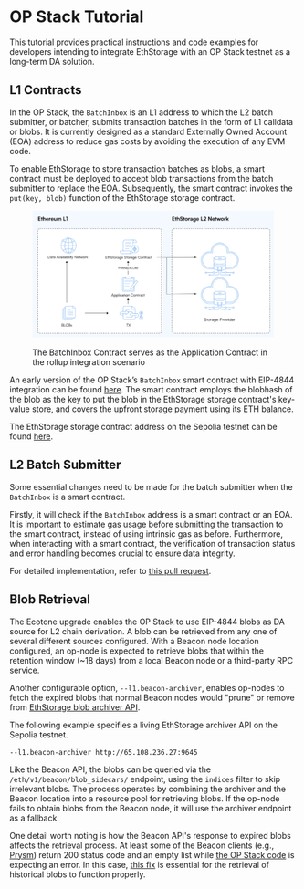 # OP Stack Tutorial

This tutorial provides practical instructions and code examples for developers intending to integrate EthStorage with an OP Stack testnet as a long-term DA solution.

## L1 Contracts

In the OP Stack, the `BatchInbox` is an L1 address to which the L2 batch submitter, or batcher, submits transaction batches in the form of L1 calldata or blobs. It is currently designed as a standard Externally Owned Account (EOA) address to reduce gas costs by avoiding the execution of any EVM code.

To enable EthStorage to store transaction batches as blobs, a smart contract must be deployed to accept blob transactions from the batch submitter to replace the EOA. Subsequently, the smart contract invokes the `put(key, blob)` function of the EthStorage storage contract.

<figure><img src="../.gitbook/assets/rollup-contract.jpg" alt=""><figcaption><p>The BatchInbox Contract serves as the Application Contract in the rollup integration scenario</p></figcaption></figure>

An early version of the OP Stack’s `BatchInbox` smart contract with EIP-4844 integration can be found [here](https://github.com/ethstorage/es-op-batchinbox/blob/main/src/BatchInbox.sol). The smart contract employs the blobhash of the blob as the key to put the blob in the EthStorage storage contract's key-value store, and covers the upfront storage payment using its ETH balance.

The EthStorage storage contract address on the Sepolia testnet can be found [here](../information/#public-testnet-1-deployment).

## L2 Batch Submitter

Some essential changes need to be made for the batch submitter when the `BatchInbox` is a smart contract.

Firstly, it will check if the `BatchInbox` address is a smart contract or an EOA. It is important to estimate gas usage before submitting the transaction to the smart contract, instead of using intrinsic gas as before. Furthermore, when interacting with a smart contract, the verification of transaction status and error handling becomes crucial to ensure data integrity.

For detailed implementation, refer to [this pull request](https://github.com/ethstorage/optimism/pull/22).

## Blob Retrieval

The Ecotone upgrade enables the OP Stack to use EIP-4844 blobs as DA source for L2 chain derivation. A blob can be retrieved from any one of several different sources configured. With a Beacon node location configured, an op-node is expected to retrieve blobs that within the retention window (\~18 days) from a local Beacon node or a third-party RPC service.

Another configurable option, `--l1.beacon-archiver`, enables op-nodes to fetch the expired blobs that normal Beacon nodes would "prune" or remove from [EthStorage blob archiver API](./#introduction-to-ethstorage-archiver-api).

The following example specifies a living EthStorage archiver API on the Sepolia testnet.

```
--l1.beacon-archiver http://65.108.236.27:9645
```

Like the Beacon API, the blobs can be queried via the `/eth/v1/beacon/blob_sidecars/` endpoint, using the `indices` filter to skip irrelevant blobs. The process operates by combining the archiver and the Beacon location into a resource pool for retrieving blobs. If the op-node fails to obtain blobs from the Beacon node, it will use the archiver endpoint as a fallback.

One detail worth noting is how the Beacon API's response to expired blobs affects the retrieval process. At least some of the Beacon clients (e.g., [Prysm](https://github.com/prysmaticlabs/prysm/blob/feb16ae4aaa41d9bcd066b54b779dcd38fc928d2/beacon-chain/rpc/lookup/blocker.go#L225)) return 200 status code and an empty list while [the OP Stack code](https://github.com/ethereum-optimism/optimism/blob/develop/op-service/sources/l1\_beacon\_client.go#L212) is expecting an error. In this case, [this fix](https://github.com/ethereum-optimism/optimism/pull/10269) is essential for the retrieval of historical blobs to function properly.
